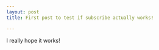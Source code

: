 ```yaml
---
layout: post
title: First post to test if subscribe actually works!

---
```


I really hope it works!
